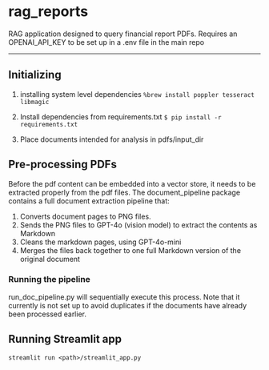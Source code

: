# rag_reports
RAG application designed to query financial report PDFs.
Requires an OPENAI_API_KEY to be set up in a .env file in the main repo

---

## Initializing

1. installing system level dependencies 
    `%brew install poppler tesseract libmagic`

2. Install dependencies from requirements.txt 
    `$ pip install -r requirements.txt`

3. Place documents intended for analysis in pdfs/input_dir


## Pre-processing PDFs
Before the pdf content can be embedded into a vector store, it needs to be extracted properly from the pdf files.
The document_pipeline package contains a full document extraction pipeline that:
1. Converts document pages to PNG files.
2. Sends the PNG files to GPT-4o (vision model) to extract the contents as Markdown
3. Cleans the markdown pages, using GPT-4o-mini
4. Merges the files back together to one full Markdown version of the original document

### Running the pipeline
run_doc_pipeline.py will sequentially execute this process. Note that it currently is not set up to avoid duplicates if the documents have already been processed earlier.


## Running Streamlit app
`streamlit run <path>/streamlit_app.py`